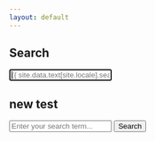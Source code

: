 ```yaml
---
layout: default
---
```


## Search


<script async src="https://cse.google.com/cse.js?cx=b0d7ff12adcb24b8f">
</script>

<div class="gcse-search"></div>



<form onsubmit="return false;">
  <input type="input" id="search" class="search-input" placeholder="{{ site.data.text[site.locale].search_placeholder_text | default: 'Enter your search term...' }}" autofocus>
</form>

<div id="results"></div>


## new test

<form onsubmit="search(); return false;">
  <input type="text" id="search" class="search-input" placeholder="Enter your search term..." autofocus>
  <button type="submit">Search</button>
</form>

<div id="results"></div>

<script>
  function search() {
    // Get the search query from the input field
    var query = document.getElementById("search").value;
    
    // Perform the search
    var matches = document.querySelectorAll("body *:not(script):not(style)");
    var count = 0;
    for (var i = 0; i < matches.length; i++) {
      var element = matches[i];
      var text = element.innerText || element.textContent || "";
      if (text.toLowerCase().indexOf(query.toLowerCase()) !== -1) {
        count++;
        var html = element.innerHTML;
        html = html.replace(new RegExp(query, "gi"), "<span class='highlight'>$&</span>");
        element.innerHTML = html;
      }
    }
    
    // Display the search results
    var results = document.getElementById("results");
    results.textContent = count + " matches found.";
  }
</script>

<style>
  .highlight {
    background-color: yellow;
    font-weight: bold;
  }
</style>
